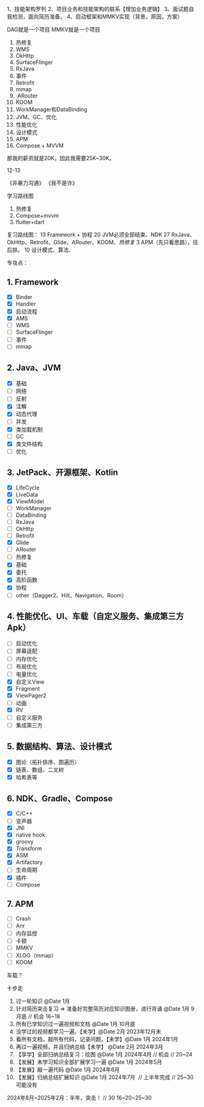 1、技能架构罗列
2、项目业务和技能架构的联系【增加业务逻辑】
3、面试题自我检测，面向简历准备。
4、启动框架和MMKV实现（背景，原因，方案）

DAG就是一个项目
MMKV就是一个项目

1. 热修复
2. WMS
3. OkHttp
4. SurfaceFlinger
5. RxJava
6. 事件
7. Retrofit
8. mmap
9.  ARouter
10. KOOM
11. WorkManager和DataBinding
12. JVM、GC、优化
13. 性能优化
14. 设计模式
15. APM
16. Compose + MVVM




那我的薪资就是20K，因此我需要25K~30K。

12-13



《非暴力沟通》
《我不是诈》


学习路线图
1. 热修复
1. Compose+mvvm
2. flutter+dart

复习路线图：
13 Framework + 协程
20 JVM必须全部结束、NDK
27 RxJava、OkHttp、Retrofit、Glide、ARouter、KOOM、*热修复*
3 APM（先只看思路），往后排。
10 设计模式、算法、


专攻点：
## 1. Framework
- [x] Binder
- [x] Handler
- [x] 启动流程
- [x] AMS
- [ ] WMS
- [ ] SurfaceFlinger
- [ ] 事件
- [ ] mmap
## 2. Java、JVM
- [x] 基础
- [ ] 网络
- [ ] 反射
- [x] 注解
- [x] 动态代理
- [ ] 并发
- [x] 类加载机制
- [ ] GC
- [x] 类文件结构
- [ ] 优化
## 3. JetPack、开源框架、Kotlin
- [x] LifeCycle
- [x] LiveData
- [x] ViewModel
- [ ] WorkManager
- [ ] DataBinding
- [ ] RxJava
- [ ] OkHttp
- [ ] Retrofit
- [x] Glide
- [ ] ARouter
- [ ] 热修复
- [x] 基础
- [x] 委托
- [x] 高阶函数
- [X] 协程
- [ ] other（Dagger2、Hilt、Navigation、Room）

## 4. 性能优化、UI、车载（自定义服务、集成第三方Apk）
- [ ] 启动优化
- [ ] 屏幕适配
- [ ] 内存优化
- [ ] 布局优化
- [ ] 电量优化
- [x] 自定义View
- [x] Fragment
- [x] ViewPager2
- [ ] 动画
- [x] RV
- [ ] 自定义服务
- [ ] 集成第三方

## 5. 数据结构、算法、设计模式
- [x] 图论（拓扑排序、图遍历）
- [x] 链表、数组、二叉树
- [x] 哈希表等

## 6. NDK、Gradle、Compose
- [x] C/C++
- [ ] 变声器
- [x] JNI
- [x] native hook
- [x] groovy
- [x] Transform
- [x] ASM
- [x] Artifactory
- [ ] 生命周期
- [x] 插件
- [ ] Compose

## 7. APM
- [ ] Crash
- [ ] Anr
- [ ] 内存监控
- [ ] 卡顿
- [ ] MMKV
- [ ] XLOG（mmap）
- [ ] KOOM

车载？

十步走
1. 过一轮知识 @Date 1月
2. 针对简历突击复习 => 准备好完整简历对应知识图册，进行背诵 @Date 1月 9月底 // 机会 16~18
3. 所有已学知识过一遍视频和文档 @Date 1月 10月底
4. 没学过的视频都学习一遍。【未学】@Date 2月 2023年12月末
5. 看所有文档，敲所有代码，记录问题。【未学】@Date 1月 2024年1月
6. 再过一遍视频，并且归纳总结【未学】 @Date 2月 2024年3月
7. 【享学】全部归纳总结复习：绘图 @Date 1月 2024年4月 // 机会 // 20~24
8. 【发展】未学习知识全部扩展学习一遍 @Date 1月 2024年5月
9. 【发展】敲一遍代码 @Date 1月 2024年6月
10. 【发展】归纳总结扩展知识 @Date 1月 2024年7月  // 上半年完成 // 25~30 可能没有

2024年8月~2025年2月：半年，突击！ // 30
16~20~25~30











